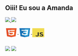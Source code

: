 ## Oiii! Eu sou a Amanda

<div>
    <a href='https://github.com/aferanda'>
    <img height='180em' src='https://github-readme-stats.vercel.app/api?username=aferanda&show_icons=true&theme=tokyonight&include_all_commits=true&count_private=true'>
    <img height='180em' src='https://github-readme-stats.vercel.app/api/top-langs/?username=aferanda&layout=compact&langs_count=7&theme=tokyonight'>
</div>
<div style='display: inline_block'><br>
  <img align='center' alt='amanda-HTML' width='40' height='30' src='https://github.com/devicons/devicon/blob/master/icons/html5/html5-original.svg'>
  <img align='center' alt='amanda-CSS' width='40' height='30' src='https://github.com/devicons/devicon/blob/master/icons/css3/css3-original.svg'>
  <img align='center' alt='amanda-JS' width='40' height='30' src='https://github.com/devicons/devicon/blob/master/icons/javascript/javascript-original.svg'>
  <!-- <img align='center' alt='amanda-Python' width='40' height='30' src='https://github.com/devicons/devicon/blob/master/icons/python/python-original.svg'> -->
</div>

##
    
<div>
    <a href='https://linkedin.com/in/aferanda' target='_blank'><img src='https://img.shields.io/badge/LinkedIn-0077B5?style=for-the-badge&logo=linkedin&logoColor=white'></a>
    <a href='mailto:aferanda@gmail.com' target='_blank'><img src='https://img.shields.io/badge/Gmail-D14836?style=for-the-badge&logo=gmail&logoColor=white'></a>
</div>

<!--
**aferanda/aferanda** is a ✨ _special_ ✨ repository because its `README.md` (this file) appears on your GitHub profile.

Here are some ideas to get you started:

- 🔭 I’m currently working on ...
- 🌱 I’m currently learning ...
- 👯 I’m looking to collaborate on ...
- 🤔 I’m looking for help with ...
- 💬 Ask me about ...
- 📫 How to reach me: ...
- 😄 Pronouns: ...
- ⚡ Fun fact: ...
-->

